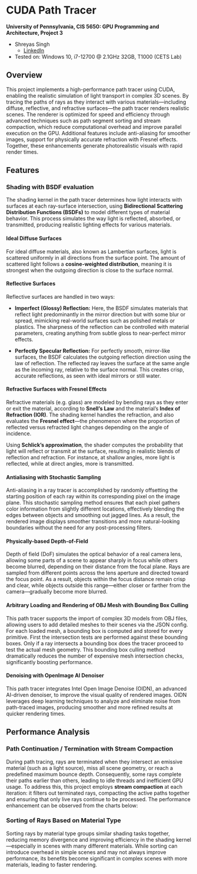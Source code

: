 CUDA Path Tracer
================

**University of Pennsylvania, CIS 5650: GPU Programming and Architecture, Project 3**

* Shreyas Singh
    * [LinkedIn](https://linkedin.com/in/shreyassinghiitr)
* Tested on: Windows 10, i7-12700 @ 2.1GHz 32GB, T1000 (CETS Lab)

## Overview

This project implements a high-performance path tracer using CUDA, enabling the realistic simulation of light transport in complex 3D scenes. By tracing the paths of rays as they interact with various materials—including diffuse, reflective, and refractive surfaces—the path tracer renders realistic scenes. The renderer is optimized for speed and efficiency through advanced techniques such as path segment sorting and stream compaction, which reduce computational overhead and improve parallel execution on the GPU. Additional features include anti-aliasing for smoother images, support for physically accurate refraction with Fresnel effects. Together, these enhancements generate photorealistic visuals with rapid render times.

## Features
### Shading with BSDF evaluation
The shading kernel in the path tracer determines how light interacts with surfaces at each ray-surface intersection, using **Bidirectional Scattering Distribution Functions (BSDFs)** to model different types of material behavior. This process simulates the way light is reflected, absorbed, or transmitted, producing realistic lighting effects for various materials.

#### Ideal Diffuse Surfaces

For ideal diffuse materials, also known as Lambertian surfaces, light is scattered uniformly in all directions from the surface point. The amount of scattered light follows a **cosine-weighted distribution**, meaning it is strongest when the outgoing direction is close to the surface normal.


#### Reflective Surfaces

Reflective surfaces are handled in two ways:

* **Imperfect (Glossy) Reflection:** Here, the BSDF simulates materials that reflect light predominantly in the mirror direction but with some blur or spread, mimicking real-world surfaces such as polished metals or plastics. The sharpness of the reflection can be controlled with material parameters, creating anything from subtle gloss to near-perfect mirror effects.

* **Perfectly Specular Reflection:** For perfectly smooth, mirror-like surfaces, the BSDF calculates the outgoing reflection direction using the law of reflection. The reflected ray leaves the surface at the same angle as the incoming ray, relative to the surface normal. This creates crisp, accurate reflections, as seen with ideal mirrors or still water.

#### Refractive Surfaces with Fresnel Effects

Refractive materials (e.g. glass) are modeled by bending rays as they enter or exit the material, according to **Snell’s Law** and the material’s **Index of Refraction (IOR)**. The shading kernel handles the refraction, and also evaluates the **Fresnel effect**—the phenomenon where the proportion of reflected versus refracted light changes depending on the angle of incidence.

Using **Schlick’s approximation**, the shader computes the probability that light will reflect or transmit at the surface, resulting in realistic blends of reflection and refraction. For instance, at shallow angles, more light is reflected, while at direct angles, more is transmitted.


#### Antialiasing with Stochastic Sampling
Anti-aliasing in a ray tracer is accomplished by randomly offsetting the starting position of each ray within its corresponding pixel on the image plane. This stochastic sampling method ensures that each pixel gathers color information from slightly different locations, effectively blending the edges between objects and smoothing out jagged lines. As a result, the rendered image displays smoother transitions and more natural-looking boundaries without the need for any post-processing filters.

#### Physically-based Depth-of-Field
Depth of field (DoF) simulates the optical behavior of a real camera lens, allowing some parts of a scene to appear sharply in focus while others become blurred, depending on their distance from the focal plane. Rays are sampled from different points across the lens aperture and directed toward the focus point. As a result, objects within the focus distance remain crisp and clear, while objects outside this range—either closer or farther from the camera—gradually become more blurred.


#### Arbitrary Loading and Rendering of OBJ Mesh with Bounding Box Culling
This path tracer supports the import of complex 3D models from OBJ files, allowing users to add detailed meshes to their scenes via the JSON config. For each loaded mesh, a bounding box is computed and stored for every primitive. First the intersection tests are performed against these bounding boxes. Only if a ray intersects a bounding box does the tracer proceed to test the actual mesh geometry. This bounding box culling method dramatically reduces the number of expensive mesh intersection checks, significantly boosting performance.


#### Denoising with OpenImage AI Denoiser
This path tracer integrates Intel Open Image Denoise (OIDN), an advanced AI-driven denoiser, to improve the visual quality of rendered images. OIDN leverages deep learning techniques to analyze and eliminate noise from path-traced images, producing smoother and more refined results at quicker rendering times.


## Performance Analysis

### Path Continuation / Termination with Stream Compaction

During path tracing, rays are terminated when they intersect an emissive material (such as a light source), miss all scene geometry, or reach a predefined maximum bounce depth. Consequently, some rays complete their paths earlier than others, leading to idle threads and inefficient GPU usage. To address this, this project employs **stream compaction** at each iteration: it filters out terminated rays, compacting the active paths together and ensuring that only live rays continue to be processed. The performance enhancement can be observed from the charts below: 

### Sorting of Rays Based on Material Type
Sorting rays by material type groups similar shading tasks together, reducing memory divergence and improving efficiency in the shading kernel—especially in scenes with many different materials. While sorting can introduce overhead in simple scenes and may not always improve performance, its benefits become significant in complex scenes with more materials, leading to faster rendering.